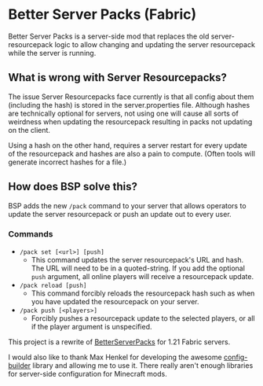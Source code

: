 # Better Server Packs (Fabric)
Better Server Packs is a server-side mod that replaces the old server-resourcepack
logic to allow changing and updating the server resourcepack while the server is running.

## What is wrong with Server Resourcepacks?
The issue Server Resourcepacks face currently is that all config about them 
(including the hash) is stored in the server.properties file. Although hashes
are technically optional for servers, not using one will cause all sorts of
weirdness when updating the resourcepack resulting in packs not updating on the client.

Using a hash on the other hand, requires a server restart for every update of the 
resourcepack and hashes are also a pain to compute. 
(Often tools will generate incorrect hashes for a file.)

## How does BSP solve this?
BSP adds the new `/pack` command to your server that allows operators 
to update the server resourcepack or push an update out to every user.

### Commands
- `/pack set [<url>] [push]`
  - This command updates the server resourcepack's URL
    and hash.
    The URL will need to be in a quoted-string.
    If you add the optional `push` argument, all online
    players will receive a resourcepack update.
- `/pack reload [push]`
  - This command forcibly reloads the resourcepack hash
    such as when you have updated the resourcepack on your
    server.
- `/pack push [<players>]`
  - Forcibly pushes a resourcepack update to the selected
    players, or all if the player argument is unspecified.



This project is a rewrite of [BetterServerPacks](https://github.com/Fisch37/better-server-resourcepack) for 1.21 Fabric servers.

I would also like to thank Max Henkel for developing the awesome [config-builder](https://github.com/henkelmax/config-builder)
library and allowing me to use it. There really aren't enough libraries for server-side configuration for Minecraft mods.
